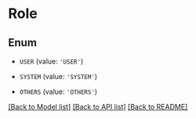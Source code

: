 # Role


## Enum

* `USER` (value: `'USER'`)

* `SYSTEM` (value: `'SYSTEM'`)

* `OTHERS` (value: `'OTHERS'`)

[[Back to Model list]](../README.md#documentation-for-models) [[Back to API list]](../README.md#documentation-for-api-endpoints) [[Back to README]](../README.md)


